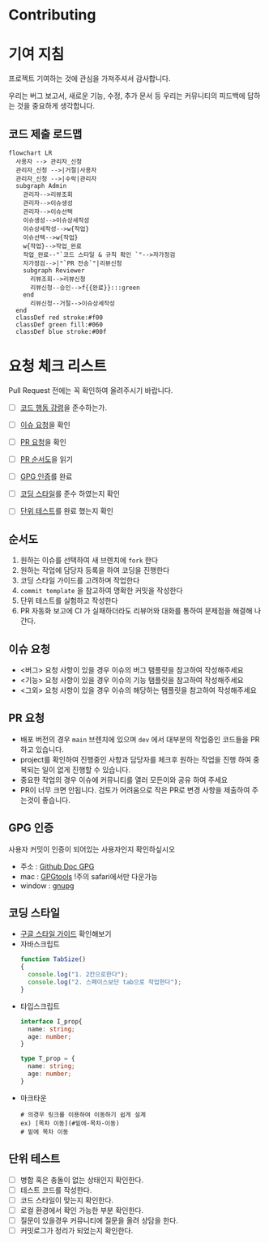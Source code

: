 # Contributing

# 기여 지침

프로젝트 기여하는 것에 관심을 가져주셔서 감사합니다.

우리는 버그 보고서, 새로운 기능, 수정, 추가 문서 등 우리는 커뮤니티의 피드백에 답하는 것을 중요하게 생각합니다.

## 코드 제출 로드맵
```mermaid
flowchart LR
  사용자 --> 관리자_신청
  관리자_신청 -->|거절|사용자
  관리자_신청 -->|수락|관리자
  subgraph Admin
    관리자-->리뷰조회
    관리자-->이슈생성
    관리자-->이슈선택
    이슈생성-->이슈상세작성
    이슈상세작성-->w{작업}
    이슈선택-->w{작업}
    w{작업}-->작업_완료
    작업_완료--"`코드 스타일 & 규칙 확인 `"-->자가정검
    자가정검-->|"`PR 전송`"|리뷰신청
    subgraph Reviewer
      리뷰조회-->리뷰신청
      리뷰신청--승인-->f{{완료}}:::green
    end
      리뷰신청--거절-->이슈상세작성
  end
  classDef red stroke:#f00 
  classDef green fill:#060
  classDef blue stroke:#00f
```

# 요청 체크 리스트

Pull Request 전에는 꼭 확인하여 올려주시기 바랍니다.

- [ ] [코드 행동 강령](./CODE_OF_CONDUCT.md)을 준수하는가.
- [ ] [이슈 요청](#이슈-요청)을 확인
- [ ] [PR 요청](#PR-요청)을 확인
- [ ] [PR 순서도](#순서도)을 읽기
- [ ] [GPG 인증](#GPG-인증)를 완료
- [ ] [코딩 스타일](#코딩-스타일)를 준수 하였는지 확인
- [ ] [단위 테스트](#단위-테스트)를 완료 했는지 확인


## 순서도

  1. 원하는 이슈를 선택하여 새 브렌치에 ```fork``` 한다
  2. 원하는 작업에 담당자 등록을 하여 코딩을 진행한다
  3. 코딩 스타일 가이드를 고려하며 작업한다
  4. ```commit template``` 을 참고하여 명확한 커밋을 작성한다
  5. 단위 테스트를 실험하고 작성한다
  6. PR 자동화 보고에 CI 가 실패하더라도 리뷰어와 대화를 통하여 문제점을 해결해 나간다.

## 이슈 요청

- <버그> 요청 사항이 있을 경우 이슈의 버그 탬플릿을 참고하여 작성해주세요
- <기능> 요청 사항이 있을 경우 이슈의 기능 탬플릿을 참고하여 작성해주세요
- <그외> 요청 사항이 있을 경우 이슈의 해당하는 탬플릿을 참고하여 작성해주세요
 
## PR 요청

- 배포 버전의 경우 ```main``` 브렌치에 있으며 ```dev``` 에서 대부분의 작업중인 코드들을 PR 하고 있습니다.
- project를 확인하여 진행중인 사항과 담당자를 체크후 원하는 작업을 진행 하여 중복되는 일이 없게 진행할 수 있습니다.
- 중요한 작업의 경우 이슈에 커뮤니티를 열러 모든이와 공유 하여 주세요
- PR이 너무 크면 안됩니다. 검토가 어려움으로 작은 PR로 변경 사항을 제출하여 주는것이 좋습니다.

## GPG 인증

사용자 커밋이 인증이 되어있는 사용자인지 확인하싶시오
- 주소 : [Github Doc GPG](https://docs.github.com/en/authentication/managing-commit-signature-verification/signing-commits)
- mac : [GPGtools](https://gpgtools.org/) !주의 safari에서만 다운가능
- window : [gnupg](https://www.gnupg.org/)

## 코딩 스타일

- [구글 스타일 가이드](https://google.github.io/styleguide/jsguide.html) 확인해보기
- 자바스크립트
  ```js
  function TabSize()
  {
    console.log("1. 2칸으로한다");
    console.log("2. 스페이스보단 tab으로 작업한다");
  }
  ```
- 타입스크립트
  ```ts
  interface I_prop{
    name: string;
    age: number;
  }

  type T_prop = {
    name: string;
    age: number;
  } 
  ```
- 마크타운
  ```
  # 의경우 링크를 이용하여 이동하기 쉽게 설계
  ex) [목차 이동](#밑에-목차-이동)
  # 밑에 목차 이동
  ```
 
## 단위 테스트

- [ ] 병합 혹은 충돌이 없는 상태인지 확인한다.
- [ ] 테스트 코드를 작성한다.
- [ ] 코드 스타일이 맞는지 확인한다.
- [ ] 로컬 환경에서 확인 가능한 부분 확인한다.
- [ ] 질문이 있을경우 커뮤니티에 질문을 올려 상담을 한다.
- [ ] 커밋로그가 정리가 되었는지 확인한다.